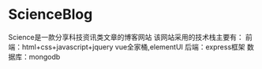 # ScienceBlog
Science是一款分享科技资讯类文章的博客网站
该网站采用的技术栈主要有：
前端：html+css+javascript+jquery
vue全家桶,elementUI
后端：express框架
数据库：mongodb



